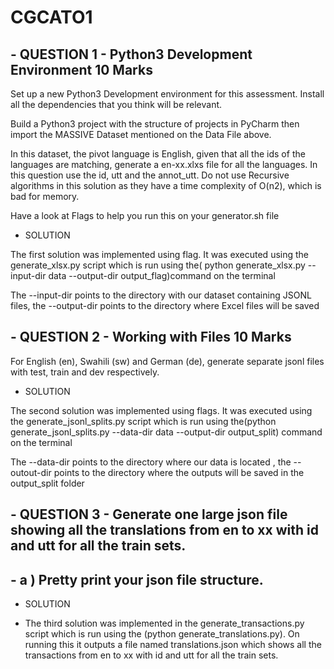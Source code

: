 # CGCATO1
## - QUESTION 1 - Python3 Development Environment					         10 Marks

 Set up a new Python3 Development environment for this assessment. Install all the dependencies that you think will be relevant. 

 Build a Python3 project with the structure of projects in PyCharm then import the MASSIVE Dataset mentioned on the Data File above. 

 In this dataset, the pivot language is English, given that all the ids of the languages are matching, generate a en-xx.xlxs file for all the languages. In this question use the id, utt and the annot_utt.  Do not use Recursive algorithms in this solution as they have a time complexity of O(n2), which is bad for memory. 

 Have a look at Flags to help you run this on your generator.sh file

 - SOLUTION
   
The first solution was implemented using flag. It was executed using the generate_xlsx.py script which is run using the( python generate_xlsx.py --input-dir data --output-dir output_flag)command on the terminal

The --input-dir points to the directory with our dataset containing JSONL files, the --output-dir points to the directory where Excel files will be saved

## - QUESTION 2 - Working with Files							         10 Marks
  
For English (en), Swahili (sw) and German (de), generate separate jsonl files with test, train and dev respectively. 

- SOLUTION

The second solution was implemented using flags. It was executed using the generate_jsonl_splits.py script which is run using the(python generate_jsonl_splits.py --data-dir data --output-dir output_split) command on the terminal

The --data-dir points to the directory where our data is located , the --outout-dir points to the directory where the outputs will be saved in the output_split folder

## - QUESTION 3 - Generate one large json file showing all the translations from en to xx with id and utt for all the train sets.
  
## - a ) Pretty print your json file structure.

- SOLUTION

- The third solution was implemented in the generate_transactions.py script which is run using the (python generate_translations.py). On running this it outputs a file named translations.json which shows all the transactions from en to xx with id and utt for all the train sets.
